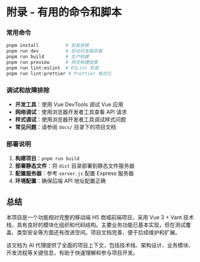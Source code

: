 # 附录 - 有用的命令和脚本

### 常用命令

```bash
pnpm install          # 安装依赖
pnpm run dev          # 启动开发服务器
pnpm run build        # 生产构建
pnpm run preview      # 预览构建结果
pnpm run lint:eslint  # ESLint 检查
pnpm run lint:prettier # Prettier 格式化
```

### 调试和故障排除

- **开发工具**：使用 Vue DevTools 调试 Vue 应用
- **网络调试**：使用浏览器开发者工具查看 API 请求
- **样式调试**：使用浏览器开发者工具调试样式问题
- **常见问题**：请参阅 `docs/` 目录下的项目文档

### 部署说明

1. **构建项目**：`pnpm run build`
2. **部署静态文件**：将 `dist` 目录部署到静态文件服务器
3. **配置服务器**：参考 `server.js` 配置 Express 服务器
4. **环境配置**：确保后端 API 地址配置正确

## 总结

本项目是一个功能相对完整的移动端 H5 商城前端项目，采用 Vue 3 + Vant 技术栈，具有良好的模块化组织和代码结构。主要业务功能已基本实现，但在测试覆盖、类型安全等方面还有改进空间。项目文档完善，便于后续维护和扩展。

该文档为 AI 代理提供了全面的项目上下文，包括技术栈、架构设计、业务模块、开发流程等关键信息，有助于快速理解和参与项目开发。
